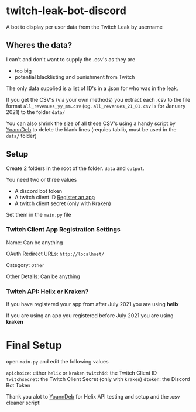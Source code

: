 # twitch-leak-bot-discord
A bot to display per user data from the Twitch Leak by username


## Wheres the data?

I can't and don't want to supply the .csv's as they are 

 - too big
 - potential blacklisting and punishment from Twitch

The only data supplied is a list of ID's in a .json for who was in the leak.

If you get the CSV's (via your own methods) you extract each .csv to the file format `all_revenues_yy_mm.csv` (eg. `all_revenues_21_01.csv` is for January 2021) to the folder `data/`

You can also shrink the size of all these CSV's using a handy script by [YoannDeb](https://raw.githubusercontent.com/YoannDeb/twitch_leak_csv_reader/master/csv_cleaner.py) to delete the blank lines (requies tablib, must be used in the `data/` folder)

## Setup

Create 2 folders in the root of the folder. `data` and `output`.

You need two or three values
 - A discord bot token
 - A twitch client ID [Register an app](https://dev.twitch.tv/console/apps/create)
 - A twitch client secret (only with Kraken)

Set them in the `main.py` file
 
### Twitch Client App Registration Settings

Name: Can be anything

OAuth Redirect URLs: `http://localhost/`

Category: `Other`

Other Details: Can be anything

### Twitch API: Helix or Kraken?

If you have registered your app from after July 2021 you are using **helix**

If you are using an app you registered before July 2021 you are using **kraken**


# Final Setup

open `main.py` and edit the following values

`apichoice`: either `helix` or `kraken`
`twitchid`: the Twitch Client ID
`twitchsecret`: the Twitch Client Secret (only with `kraken`)
`dtoken`: the Discord Bot Token

Thank you alot to [YoannDeb](https://github.com/YoannDeb) for Helix API testing and setup and the .csv cleaner script!
